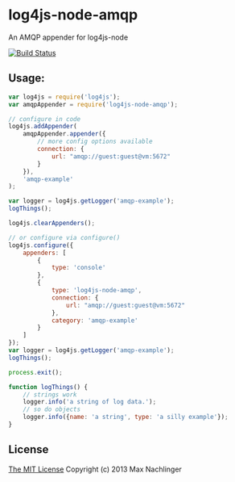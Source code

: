 log4js-node-amqp
================
An AMQP appender for log4js-node

[![Build Status](https://travis-ci.org/maxnachlinger/log4js-node-amqp.png?branch=master)](https://travis-ci.org/maxnachlinger/log4js-node-amqp)
## Usage:
```javascript
var log4js = require('log4js');
var amqpAppender = require('log4js-node-amqp');

// configure in code
log4js.addAppender(
	amqpAppender.appender({
		// more config options available
		connection: {
			url: "amqp://guest:guest@vm:5672"
		}
	}),
	'amqp-example'
);

var logger = log4js.getLogger('amqp-example');
logThings();

log4js.clearAppenders();

// or configure via configure()
log4js.configure({
	appenders: [
		{
			type: 'console'
		},
		{
			type: 'log4js-node-amqp',
			connection: {
				url: "amqp://guest:guest@vm:5672"
			},
			category: 'amqp-example'
		}
	]
});
var logger = log4js.getLogger('amqp-example');
logThings();

process.exit();

function logThings() {
	// strings work
	logger.info('a string of log data.');
	// so do objects
	logger.info({name: 'a string', type: 'a silly example'});
}
```
## License
[The MIT License](http://opensource.org/licenses/MIT)
Copyright (c) 2013 Max Nachlinger
